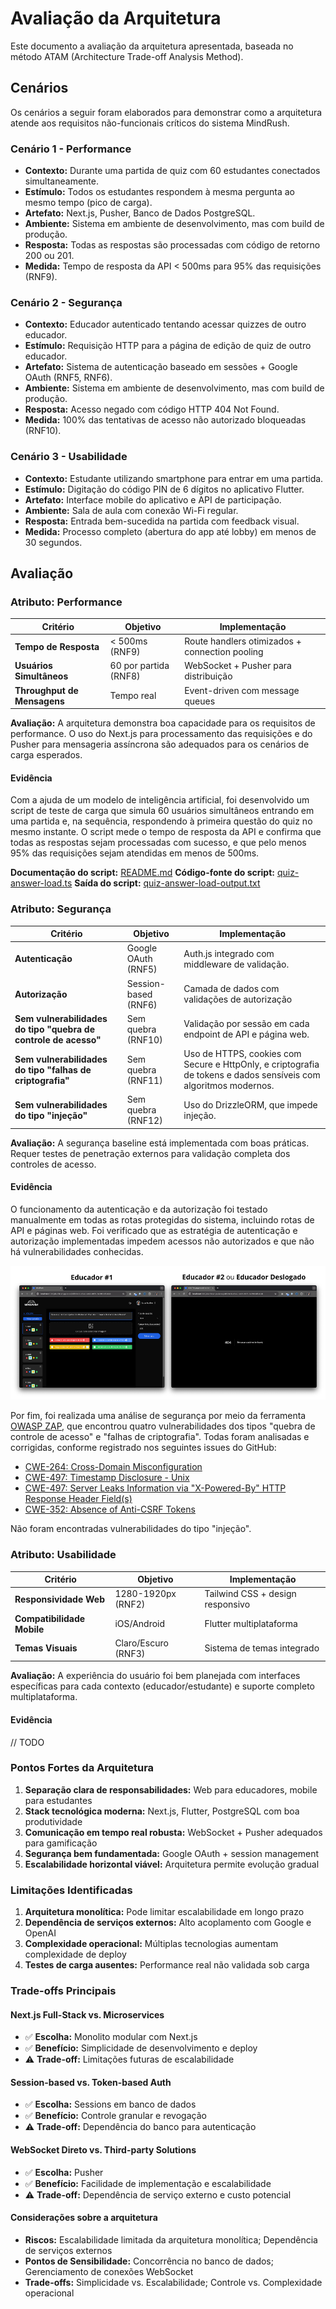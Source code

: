 # Avaliação da Arquitetura

Este documento a avaliação da arquitetura apresentada, baseada no método ATAM (Architecture Trade-off Analysis Method).

## Cenários

Os cenários a seguir foram elaborados para demonstrar como a arquitetura atende aos requisitos não-funcionais críticos do sistema MindRush.

### Cenário 1 - Performance

- **Contexto:** Durante uma partida de quiz com 60 estudantes conectados simultaneamente.
- **Estímulo:** Todos os estudantes respondem à mesma pergunta ao mesmo tempo (pico de carga).
- **Artefato:** Next.js, Pusher, Banco de Dados PostgreSQL.
- **Ambiente:** Sistema em ambiente de desenvolvimento, mas com build de produção.
- **Resposta:** Todas as respostas são processadas com código de retorno 200 ou 201.
- **Medida:** Tempo de resposta da API < 500ms para 95% das requisições (RNF9).

### Cenário 2 - Segurança

- **Contexto:** Educador autenticado tentando acessar quizzes de outro educador.
- **Estímulo:** Requisição HTTP para a página de edição de quiz de outro educador.
- **Artefato:** Sistema de autenticação baseado em sessões + Google OAuth (RNF5, RNF6).
- **Ambiente:** Sistema em ambiente de desenvolvimento, mas com build de produção.
- **Resposta:** Acesso negado com código HTTP 404 Not Found.
- **Medida:** 100% das tentativas de acesso não autorizado bloqueadas (RNF10).

### Cenário 3 - Usabilidade

- **Contexto:** Estudante utilizando smartphone para entrar em uma partida.
- **Estímulo:** Digitação do código PIN de 6 dígitos no aplicativo Flutter.
- **Artefato:** Interface mobile do aplicativo e API de participação.
- **Ambiente:** Sala de aula com conexão Wi-Fi regular.
- **Resposta:** Entrada bem-sucedida na partida com feedback visual.
- **Medida:** Processo completo (abertura do app até lobby) em menos de 30 segundos.

## Avaliação

### Atributo: Performance

| **Critério**                | **Objetivo**          | **Implementação**                              |
| --------------------------- | --------------------- | ---------------------------------------------- |
| **Tempo de Resposta**       | < 500ms (RNF9)        | Route handlers otimizados + connection pooling |
| **Usuários Simultâneos**    | 60 por partida (RNF8) | WebSocket + Pusher para distribuição           |
| **Throughput de Mensagens** | Tempo real            | Event-driven com message queues                |

**Avaliação:** A arquitetura demonstra boa capacidade para os requisitos de performance. O uso do Next.js para processamento das requisições e do Pusher para mensageria assíncrona são adequados para os cenários de carga esperados.

#### Evidência

Com a ajuda de um modelo de inteligência artificial, foi desenvolvido um script de teste de carga que simula 60 usuários simultâneos entrando em uma partida e, na sequência, respondendo à primeira questão do quiz no mesmo instante. O script mede o tempo de resposta da API e confirma que todas as respostas sejam processadas com sucesso, e que pelo menos 95% das requisições sejam atendidas em menos de 500ms.

**Documentação do script:** [README.md](/code/web/src/__tests__/performance/README.md)
**Código-fonte do script:** [quiz-answer-load.ts](/code/web/src/__tests__/performance/quiz-answer-load.ts)
**Saída do script:** [quiz-answer-load-output.txt](assets/quiz-answer-load-output.txt)

### Atributo: Segurança

| **Critério**                                                    | **Objetivo**         | **Implementação**                                                                                                |
| --------------------------------------------------------------- | -------------------- | ---------------------------------------------------------------------------------------------------------------- |
| **Autenticação**                                                | Google OAuth (RNF5)  | Auth.js integrado com middleware de validação.                                                                   |
| **Autorização**                                                 | Session-based (RNF6) | Camada de dados com validações de autorização                                                                    |
| **Sem vulnerabilidades do tipo "quebra de controle de acesso"** | Sem quebra (RNF10)   | Validação por sessão em cada endpoint de API e página web.                                                       |
| **Sem vulnerabilidades do tipo "falhas de criptografia"**       | Sem quebra (RNF11)   | Uso de HTTPS, cookies com Secure e HttpOnly, e criptografia de tokens e dados sensíveis com algoritmos modernos. |
| **Sem vulnerabilidades do tipo "injeção"**                      | Sem quebra (RNF12)   | Uso do DrizzleORM, que impede injeção.                                                                           |

**Avaliação:** A segurança baseline está implementada com boas práticas. Requer testes de penetração externos para validação completa dos controles de acesso.

#### Evidência

O funcionamento da autenticação e da autorização foi testado manualmente em todas as rotas protegidas do sistema, incluindo rotas de API e páginas web. Foi verificado que as estratégia de autenticação e autorização implementadas impedem acessos não autorizados e que não há vulnerabilidades conhecidas.

![Evidência de autorização](assets/auth-evidence.png)

Por fim, foi realizada uma análise de segurança por meio da ferramenta [OWASP ZAP](https://www.zaproxy.org/), que encontrou quatro vulnerabilidades dos tipos "quebra de controle de acesso" e "falhas de criptografia". Todas foram analisadas e corrigidas, conforme registrado nos seguintes issues do GitHub:

- [CWE-264: Cross-Domain Misconfiguration](https://github.com/ICEI-PUC-Minas-PPLES-TI/plf-es-2025-1-ti5-0492100-mindrush/issues/91)
- [CWE-497: Timestamp Disclosure - Unix](https://github.com/ICEI-PUC-Minas-PPLES-TI/plf-es-2025-1-ti5-0492100-mindrush/issues/66)
- [CWE-497: Server Leaks Information via "X-Powered-By" HTTP Response Header Field(s)](https://github.com/ICEI-PUC-Minas-PPLES-TI/plf-es-2025-1-ti5-0492100-mindrush/issues/65)
- [CWE-352: Absence of Anti-CSRF Tokens](https://github.com/ICEI-PUC-Minas-PPLES-TI/plf-es-2025-1-ti5-0492100-mindrush/issues/64)

Não foram encontradas vulnerabilidades do tipo "injeção".

### Atributo: Usabilidade

| **Critério**               | **Objetivo**        | **Implementação**                |
| -------------------------- | ------------------- | -------------------------------- |
| **Responsividade Web**     | 1280-1920px (RNF2)  | Tailwind CSS + design responsivo |
| **Compatibilidade Mobile** | iOS/Android         | Flutter multiplataforma          |
| **Temas Visuais**          | Claro/Escuro (RNF3) | Sistema de temas integrado       |

**Avaliação:** A experiência do usuário foi bem planejada com interfaces específicas para cada contexto (educador/estudante) e suporte completo multiplataforma.

#### Evidência

// TODO

### Pontos Fortes da Arquitetura

1. **Separação clara de responsabilidades:** Web para educadores, mobile para estudantes
2. **Stack tecnológica moderna:** Next.js, Flutter, PostgreSQL com boa produtividade
3. **Comunicação em tempo real robusta:** WebSocket + Pusher adequados para gamificação
4. **Segurança bem fundamentada:** Google OAuth + session management
5. **Escalabilidade horizontal viável:** Arquitetura permite evolução gradual

### Limitações Identificadas

1. **Arquitetura monolítica:** Pode limitar escalabilidade em longo prazo
2. **Dependência de serviços externos:** Alto acoplamento com Google e OpenAI
3. **Complexidade operacional:** Múltiplas tecnologias aumentam complexidade de deploy
4. **Testes de carga ausentes:** Performance real não validada sob carga

### Trade-offs Principais

#### Next.js Full-Stack vs. Microservices

- ✅ **Escolha:** Monolito modular com Next.js
- ✅ **Benefício:** Simplicidade de desenvolvimento e deploy
- ⚠️ **Trade-off:** Limitações futuras de escalabilidade

#### Session-based vs. Token-based Auth

- ✅ **Escolha:** Sessions em banco de dados
- ✅ **Benefício:** Controle granular e revogação
- ⚠️ **Trade-off:** Dependência do banco para autenticação

#### WebSocket Direto vs. Third-party Solutions

- ✅ **Escolha:** Pusher
- ✅ **Benefício:** Facilidade de implementação e escalabilidade
- ⚠️ **Trade-off:** Dependência de serviço externo e custo potencial

#### Considerações sobre a arquitetura

- **Riscos:** Escalabilidade limitada da arquitetura monolítica; Dependência de serviços externos
- **Pontos de Sensibilidade:** Concorrência no banco de dados; Gerenciamento de conexões WebSocket
- **Trade-offs:** Simplicidade vs. Escalabilidade; Controle vs. Complexidade operacional
